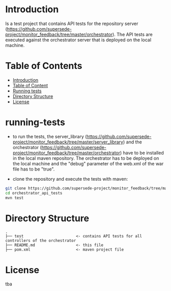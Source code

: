 # Introduction

Is a test project that contains API tests for the repository server (https://github.com/supersede-project/monitor_feedback/tree/master/orchestrator). The API tests are executed against the orchestrator server that is deployed on the local machine.


# Table of Contents

- [Introduction](#introduction)
- [Table of Content](#table-of-content)
- [Running tests](#running-tests)
- [Directory Structure](#directory-structure)
- [License](#license)

# running-tests

- to run the tests, the server_library (https://github.com/supersede-project/monitor_feedback/tree/master/server_library) and the orchestrator (https://github.com/supersede-project/monitor_feedback/tree/master/orchestrator) have to be installed in the local maven repository. The orchestrator has to be deployed on the local machine and the "debug" parameter of the web.xml of the war file has to be "true".

- clone the repository and execute the tests with maven:

```bash
git clone https://github.com/supersede-project/monitor_feedback/tree/master/orchestrator_api_tests
cd orchestrator_api_tests
mvn test
```

# Directory Structure

```
.
├── test                       <- contains API tests for all controllers of the orchestrator
├── README.md                  <- this file
├── pom.xml                    <- maven project file
```

# License

tba
